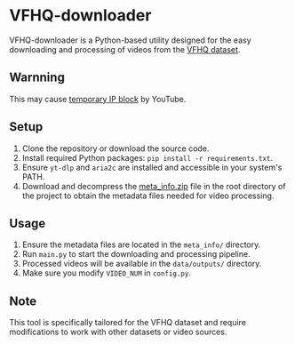 # VFHQ-downloader

VFHQ-downloader is a Python-based utility designed for the easy downloading and processing of videos from the [VFHQ dataset](https://liangbinxie.github.io/projects/vfhq/).

## Warnning

This may cause [temporary IP block](https://github.com/yt-dlp/yt-dlp/issues/7860) by YouTube.

## Setup

1. Clone the repository or download the source code.
2. Install required Python packages: `pip install -r requirements.txt`.
3. Ensure `yt-dlp` and `aria2c` are installed and accessible in your system's PATH.
4. Download and decompress the [meta_info.zip](https://1drv.ms/u/s!Ag1HH_EDGMqqh2i5sgNyHpcVldos?e=8wKFtV) file in the root directory of the project to obtain the metadata files needed for video processing.

## Usage

1. Ensure the metadata files are located in the `meta_info/` directory.
2. Run `main.py` to start the downloading and processing pipeline.
3. Processed videos will be available in the `data/outputs/` directory.
4. Make sure you modify `VIDEO_NUM` in `config.py`.

## Note

This tool is specifically tailored for the VFHQ dataset and require modifications to work with other datasets or video sources.
